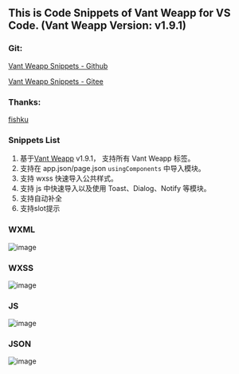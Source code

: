 ## This is Code Snippets of Vant Weapp for VS Code. (Vant Weapp Version: v1.9.1)
### Git: 
[Vant Weapp Snippets - Github](https://github.com/sannyzeng/vant-weapp-snippets) 

[Vant Weapp Snippets - Gitee](https://gitee.com/sannyzeng/vant-weapp-snippets) 

### Thanks: 
[fishku](https://github.com/yhsy/vant-snippets)

### Snippets List
1. 基于[Vant Weapp](https://youzan.github.io/vant-weapp/#/home) v1.9.1， 支持所有 Vant Weapp 标签。
2. 支持在 app.json/page.json `usingComponents` 中导入模块。
3. 支持 wxss 快速导入公共样式。
4. 支持 js 中快速导入以及使用 Toast、Dialog、Notify 等模块。
5. 支持自动补全
6. 支持slot提示

### WXML
![image](https://image.shouxiansen.com/upload_f1dfefe0c4d7d849fb9e3051985de2ca.gif)

### WXSS
![image](https://image.shouxiansen.com/upload_c472b5dccce0421b8d90a8306bb918fc.gif)

### JS
![image](https://image.shouxiansen.com/upload_2d427d022a8aed727efa883beefb0542.gif)

### JSON
![image](https://image.shouxiansen.com/upload_637436fcbcf3e4d5bcd5b7cdc5b9645e.gif)
